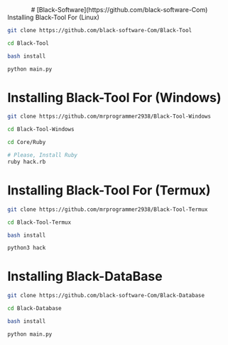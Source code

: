 <center>
# [Black-Software](https://github.com/black-software-Com)
</center

# Installing Black-Tool For (Linux)
``` sh
git clone https://github.com/black-software-Com/Black-Tool

cd Black-Tool

bash install

python main.py
```

# Installing Black-Tool For (Windows)
``` sh
git clone https://github.com/mrprogrammer2938/Black-Tool-Windows

cd Black-Tool-Windows

cd Core/Ruby

# Please, Install Ruby
ruby hack.rb
```

# Installing Black-Tool For (Termux)

``` sh
git clone https://github.com/mrprogrammer2938/Black-Tool-Termux

cd Black-Tool-Termux

bash install

python3 hack
```

# Installing Black-DataBase
``` sh
git clone https://github.com/black-software-Com/Black-Database

cd Black-Database

bash install

python main.py
```
<br>
